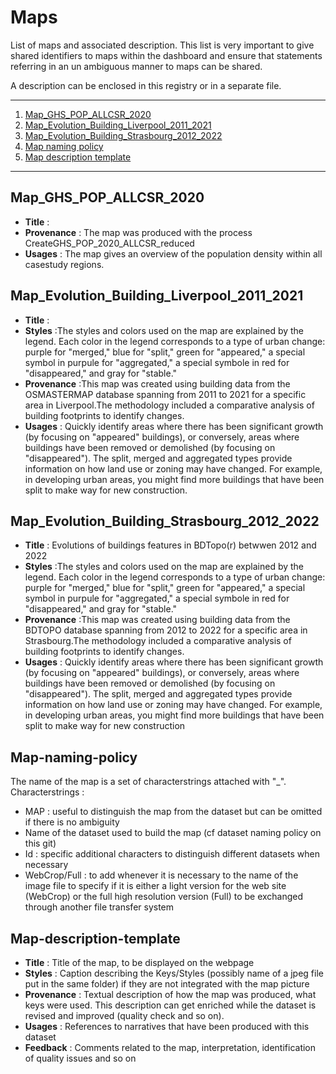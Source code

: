 # Maps

List of maps and associated description. This list is very important to give shared identifiers to maps within the dashboard and ensure that statements referring in an un ambiguous manner to maps can be shared. 

A description can be enclosed in this registry or in a separate file.

*******
 
 1. [Map_GHS_POP_ALLCSR_2020](#Map_GHS_POP_ALLCSR_2020)
 2. [Map_Evolution_Building_Liverpool_2011_2021](#Map_Evolution_Building_Liverpool_2011_2021)
 3. [Map_Evolution_Building_Strasbourg_2012_2022](#Map_Evolution_Building_Strasbourg_2012_2022)
 4. [Map naming policy](#Map-naming-policy)
 5. [Map description template](#Map-description-template)
*******

## Map_GHS_POP_ALLCSR_2020
* **Title** : 
* **Provenance** : The map was produced with the process CreateGHS_POP_2020_ALLCSR_reduced
* **Usages** : The map gives an overview of the population density within all casestudy regions.

## Map_Evolution_Building_Liverpool_2011_2021
* **Title** : 
* **Styles** :The styles and colors used on the map are explained by the legend. Each color in the legend corresponds to a type of urban change: purple for "merged," blue for "split," green for "appeared," a special symbol in purpule for "aggregated," a special symbole in red for "disappeared," and gray for "stable."
* **Provenance** :This map was created using building data from the OSMASTERMAP database spanning from 2011 to 2021 for a specific area in Liverpool.The methodology included a comparative analysis of building footprints to identify changes.
* **Usages** : Quickly identify areas where there has been significant growth (by focusing on "appeared" buildings), or conversely, areas where buildings have been removed or demolished (by focusing on "disappeared"). The split, merged and aggregated types provide information on how land use or zoning may have changed. For example, in developing urban areas, you might find more buildings that have been split to make way for new construction.

## Map_Evolution_Building_Strasbourg_2012_2022
* **Title** : Evolutions of buildings features in BDTopo(r) betwwen 2012 and 2022 
* **Styles** :The styles and colors used on the map are explained by the legend. Each color in the legend corresponds to a type of urban change: purple for "merged," blue for "split," green for "appeared," a special symbol in purpule for "aggregated," a special symbole in red for "disappeared," and gray for "stable."
* **Provenance** :This map was created using building data from the BDTOPO database spanning from 2012 to 2022 for a specific area in Strasbourg.The methodology included a comparative analysis of building footprints to identify changes.
* **Usages** : Quickly identify areas where there has been significant growth (by focusing on "appeared" buildings), or conversely, areas where buildings have been removed or demolished (by focusing on "disappeared"). The split, merged and aggregated types provide information on how land use or zoning may have changed. For example, in developing urban areas, you might find more buildings that have been split to make way for new construction


## Map-naming-policy
The name of the map is a set of characterstrings attached with "_".
Characterstrings : 
* MAP : useful to distinguish the map from the dataset but can be omitted if there is no ambiguity
* Name of the dataset used to build the map (cf dataset naming policy on this git) 
* Id : specific additional characters to distinguish different datasets when necessary
* WebCrop/Full : to add whenever it is necessary to the name of the image file to specify if it is either a light version for the web site (WebCrop) or the full high resolution version (Full) to be exchanged through another file transfer system  

        
## Map-description-template
* **Title** : Title of the map, to be displayed on the webpage
* **Styles** : Caption describing the Keys/Styles (possibly name of  a jpeg file put in the same folder) if they are not integrated with the map picture
* **Provenance** : Textual description of how the map was produced, what keys were used. This description can get enriched while the dataset is revised and improved (quality check and so on).
* **Usages** : References to narratives that have been produced with this dataset
* **Feedback** : Comments related to the map, interpretation, identification of quality issues and so on
 


